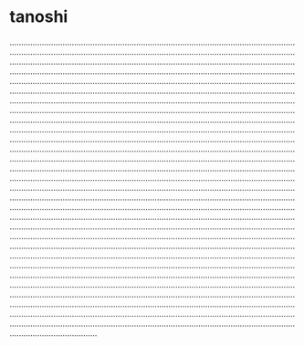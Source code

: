 # tanoshi

..............................................................................................................................................................................................................................................................................................................................................................................................................................................................................................................................................................................................................................................................................................................................................................................................................................................................................................................................................................................................................................................................................................................................................................................................................................................................................................................................................................................................................................................................................................................................................................................................................................................................................................................................................................................................................................................................................................................................................................................................................................................................................................................................................................................................................................................................................................................................................................................................................................................................................................................................................................................................................................................................................................................................................................................................................................................................................................................................................................................................................................................................................................................................................................................................................................................................................................................................................................................................................................................................................................................................................................................................................................................................................................................................................................................................................................................................................................................